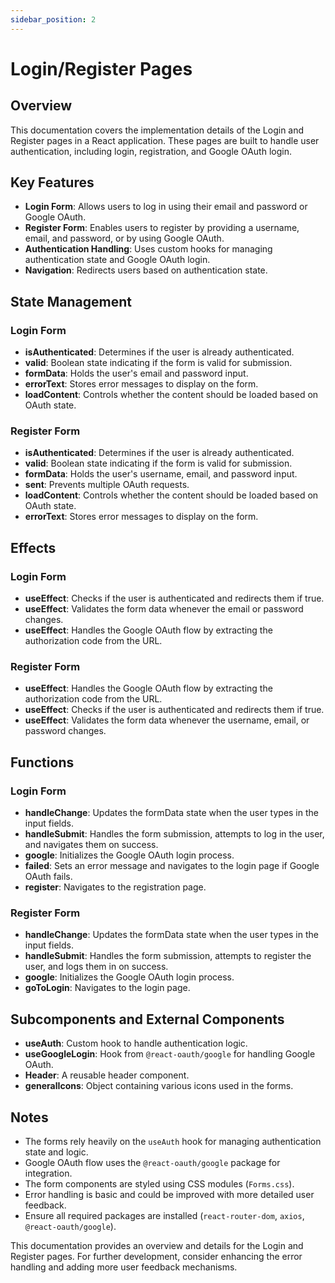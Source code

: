 ```yaml
---
sidebar_position: 2
---
```

# Login/Register Pages

## **Overview**

This documentation covers the implementation details of the Login and Register pages in a React application. These pages are built to handle user authentication, including login, registration, and Google OAuth login.

## Key Features

- **Login Form**: Allows users to log in using their email and password or Google OAuth.
- **Register Form**: Enables users to register by providing a username, email, and password, or by using Google OAuth.
- **Authentication Handling**: Uses custom hooks for managing authentication state and Google OAuth login.
- **Navigation**: Redirects users based on authentication state.

## State Management

### Login Form

- **isAuthenticated**: Determines if the user is already authenticated.
- **valid**: Boolean state indicating if the form is valid for submission.
- **formData**: Holds the user's email and password input.
- **errorText**: Stores error messages to display on the form.
- **loadContent**: Controls whether the content should be loaded based on OAuth state.

### Register Form

- **isAuthenticated**: Determines if the user is already authenticated.
- **valid**: Boolean state indicating if the form is valid for submission.
- **formData**: Holds the user's username, email, and password input.
- **sent**: Prevents multiple OAuth requests.
- **loadContent**: Controls whether the content should be loaded based on OAuth state.
- **errorText**: Stores error messages to display on the form.

## Effects

### Login Form

- **useEffect**: Checks if the user is authenticated and redirects them if true.
- **useEffect**: Validates the form data whenever the email or password changes.
- **useEffect**: Handles the Google OAuth flow by extracting the authorization code from the URL.

### Register Form

- **useEffect**: Handles the Google OAuth flow by extracting the authorization code from the URL.
- **useEffect**: Checks if the user is authenticated and redirects them if true.
- **useEffect**: Validates the form data whenever the username, email, or password changes.

## Functions

### Login Form

- **handleChange**: Updates the formData state when the user types in the input fields.
- **handleSubmit**: Handles the form submission, attempts to log in the user, and navigates them on success.
- **google**: Initializes the Google OAuth login process.
- **failed**: Sets an error message and navigates to the login page if Google OAuth fails.
- **register**: Navigates to the registration page.

### Register Form

- **handleChange**: Updates the formData state when the user types in the input fields.
- **handleSubmit**: Handles the form submission, attempts to register the user, and logs them in on success.
- **google**: Initializes the Google OAuth login process.
- **goToLogin**: Navigates to the login page.

## **Subcomponents and External Components**

- **useAuth**: Custom hook to handle authentication logic.
- **useGoogleLogin**: Hook from `@react-oauth/google` for handling Google OAuth.
- **Header**: A reusable header component.
- **generalIcons**: Object containing various icons used in the forms.

## **Notes**

- The forms rely heavily on the `useAuth` hook for managing authentication state and logic.
- Google OAuth flow uses the `@react-oauth/google` package for integration.
- The form components are styled using CSS modules (`Forms.css`).
- Error handling is basic and could be improved with more detailed user feedback.
- Ensure all required packages are installed (`react-router-dom`, `axios`, `@react-oauth/google`).

This documentation provides an overview and details for the Login and Register pages. For further development, consider enhancing the error handling and adding more user feedback mechanisms.